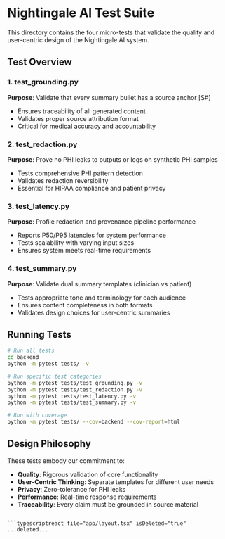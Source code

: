 # Nightingale AI Test Suite

This directory contains the four micro-tests that validate the quality and user-centric design of the Nightingale AI system.

## Test Overview

### 1. test_grounding.py
**Purpose**: Validate that every summary bullet has a source anchor [S#]
- Ensures traceability of all generated content
- Validates proper source attribution format
- Critical for medical accuracy and accountability

### 2. test_redaction.py  
**Purpose**: Prove no PHI leaks to outputs or logs on synthetic PHI samples
- Tests comprehensive PHI pattern detection
- Validates redaction reversibility
- Essential for HIPAA compliance and patient privacy

### 3. test_latency.py
**Purpose**: Profile redaction and provenance pipeline performance
- Reports P50/P95 latencies for system performance
- Tests scalability with varying input sizes
- Ensures system meets real-time requirements

### 4. test_summary.py
**Purpose**: Validate dual summary templates (clinician vs patient)
- Tests appropriate tone and terminology for each audience
- Ensures content completeness in both formats
- Validates design choices for user-centric summaries

## Running Tests

```bash
# Run all tests
cd backend
python -m pytest tests/ -v

# Run specific test categories
python -m pytest tests/test_grounding.py -v
python -m pytest tests/test_redaction.py -v
python -m pytest tests/test_latency.py -v
python -m pytest tests/test_summary.py -v

# Run with coverage
python -m pytest tests/ --cov=backend --cov-report=html
```

## Design Philosophy

These tests embody our commitment to:
- **Quality**: Rigorous validation of core functionality
- **User-Centric Thinking**: Separate templates for different user needs
- **Privacy**: Zero-tolerance for PHI leaks
- **Performance**: Real-time response requirements
- **Traceability**: Every claim must be grounded in source material
```

```typescriptreact file="app/layout.tsx" isDeleted="true"
...deleted...
